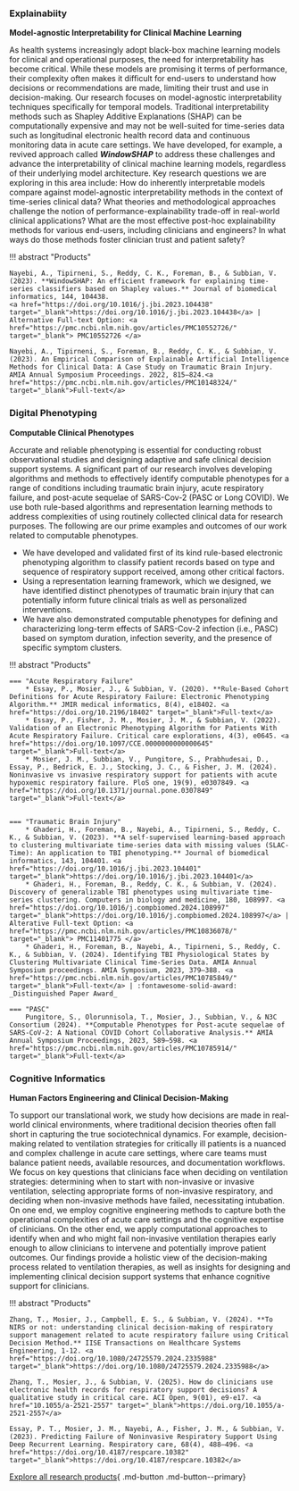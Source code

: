 ### Explainabiity

**Model-agnostic Interpretability for Clinical Machine Learning**

As health systems increasingly adopt black-box machine learning models for clinical and operational purposes, the need for interpretability has become critical. While these models are promising it terms of performance, their complexity often makes it difficult for end-users to understand how decisions or recommendations are made, limiting their trust and use in decision-making. Our research focuses on model-agnostic interpretability techniques specifically for temporal models. Traditional interpretability methods such as Shapley Additive Explanations (SHAP) can be computationally expensive and may not be well-suited for time-series data such as longitudinal electronic health record data and continuous monitoring data in acute care settings. We have developed, for example, a revived approach called ***WindowSHAP*** to address these challenges and advance the interpretability of clinical machine learning models, regardless of their underlying model architecture. Key research questions we are exploring in this area include: How do inherently interpretable models compare against model-agnostic interpretability methods in the context of time-series clinical data? What theories and methodological approaches challenge the notion of performance-explainability trade-off in real-world clinical applications? What are the most effective post-hoc explainability methods for various end-users, including clinicians and engineers? In what ways do those methods foster clinician trust and patient safety?

!!! abstract "Products"

    Nayebi, A., Tipirneni, S., Reddy, C. K., Foreman, B., & Subbian, V. (2023). **WindowSHAP: An efficient framework for explaining time-series classifiers based on Shapley values.** Journal of biomedical informatics, 144, 104438. 
    <a href="https://doi.org/10.1016/j.jbi.2023.104438" target="_blank">https://doi.org/10.1016/j.jbi.2023.104438</a> | Alternative Full-text Option: <a href="https://pmc.ncbi.nlm.nih.gov/articles/PMC10552726/" target="_blank"> PMC10552726 </a> 

    Nayebi, A., Tipirneni, S., Foreman, B., Reddy, C. K., & Subbian, V. (2023). An Empirical Comparison of Explainable Artificial Intelligence Methods for Clinical Data: A Case Study on Traumatic Brain Injury. AMIA Annual Symposium Proceedings. 2022, 815–824.<a href="https://pmc.ncbi.nlm.nih.gov/articles/PMC10148324/" target="_blank">Full-text</a>

### Digital Phenotyping

**Computable Clinical Phenotypes**

Accurate and reliable phenotyping is essential for conducting robust observational studies and designing adaptive and safe clinical decision support systems. A significant part of our research involves developing algorithms and methods to effectively identify computable phenotypes for a range of conditions including traumatic brain injury, acute respiratory failure, and post-acute sequelae of SARS-Cov-2 (PASC or Long COVID). We use both rule-based algorithms and representation learning methods to address complexities of using routinely collected clinical data for research purposes. The following are our prime examples and outcomes of our work related to computable phenotypes. 

* We have developed and validated first of its kind rule-based electronic phenotyping algorithm to classify patient records based on type and sequence of respiratory support received, among other critical factors. 
* Using a representation learning framework, which we designed, we have identified distinct phenotypes of traumatic brain injury that can potentially inform future clinical trials as well as personalized interventions. 
* We have also demonstrated computable phenotypes for defining and characterizing long-term effects of SARS-Cov-2 infection (i.e., PASC) based on symptom duration, infection severity, and the presence of specific symptom clusters. 

!!! abstract "Products"

    === "Acute Respiratory Failure"
        * Essay, P., Mosier, J., & Subbian, V. (2020). **Rule-Based Cohort Definitions for Acute Respiratory Failure: Electronic Phenotyping Algorithm.** JMIR medical informatics, 8(4), e18402. <a href="https://doi.org/10.2196/18402" target="_blank">Full-text</a>
        * Essay, P., Fisher, J. M., Mosier, J. M., & Subbian, V. (2022). Validation of an Electronic Phenotyping Algorithm for Patients With Acute Respiratory Failure. Critical care explorations, 4(3), e0645. <a href="https://doi.org/10.1097/CCE.0000000000000645" target="_blank">Full-text</a> 
        * Mosier, J. M., Subbian, V., Pungitore, S., Prabhudesai, D., Essay, P., Bedrick, E. J., Stocking, J. C., & Fisher, J. M. (2024). Noninvasive vs invasive respiratory support for patients with acute hypoxemic respiratory failure. PloS one, 19(9), e0307849. <a href="https://doi.org/10.1371/journal.pone.0307849" target="_blank">Full-text</a>
        

    === "Traumatic Brain Injury"
        * Ghaderi, H., Foreman, B., Nayebi, A., Tipirneni, S., Reddy, C. K., & Subbian, V. (2023). **A self-supervised learning-based approach to clustering multivariate time-series data with missing values (SLAC-Time): An application to TBI phenotyping.** Journal of biomedical informatics, 143, 104401. <a href="https://doi.org/10.1016/j.jbi.2023.104401" target="_blank">https://doi.org/10.1016/j.jbi.2023.104401</a>
        * Ghaderi, H., Foreman, B., Reddy, C. K., & Subbian, V. (2024). Discovery of generalizable TBI phenotypes using multivariate time-series clustering. Computers in biology and medicine, 180, 108997. <a href="https://doi.org/10.1016/j.compbiomed.2024.108997" target="_blank">https://doi.org/10.1016/j.compbiomed.2024.108997</a> | Alterative Full-text Option: <a href="https://pmc.ncbi.nlm.nih.gov/articles/PMC10836078/" target="_blank"> PMC11401775 </a>
        * Ghaderi, H., Foreman, B., Nayebi, A., Tipirneni, S., Reddy, C. K., & Subbian, V. (2024). Identifying TBI Physiological States by Clustering Multivariate Clinical Time-Series Data. AMIA Annual Symposium proceedings. AMIA Symposium, 2023, 379–388. <a href="https://pmc.ncbi.nlm.nih.gov/articles/PMC10785849/" target="_blank">Full-text</a> | :fontawesome-solid-award: _Distinguished Paper Award_

    === "PASC"
        Pungitore, S., Olorunnisola, T., Mosier, J., Subbian, V., & N3C Consortium (2024). **Computable Phenotypes for Post-acute sequelae of SARS-CoV-2: A National COVID Cohort Collaborative Analysis.** AMIA Annual Symposium Proceedings, 2023, 589–598. <a href="https://pmc.ncbi.nlm.nih.gov/articles/PMC10785914/" target="_blank">Full-text</a>

### Cognitive Informatics

**Human Factors Engineering and Clinical Decision-Making**

To support our translational work, we study how decisions are made in real-world clinical environments, where traditional decision theories often fall short in capturing the true sociotechnical dynamics. For example, decision-making related to ventilation strategies for critically ill patients is a nuanced and complex challenge in acute care settings, where care teams must balance patient needs, available resources, and documentation workflows. We focus on key questions that clinicians face when deciding on ventilation strategies: determining when to start with non-invasive or invasive ventilation, selecting appropriate forms of non-invasive respiratory, and deciding when non-invasive methods have failed, necessitating intubation. On one end, we employ cognitive engineering methods to capture both the operational complexities of acute care settings and the cognitive expertise of clinicians. On the other end, we apply computational approaches to identify when and who might fail non-invasive ventilation therapies early enough to allow clinicians to intervene and potentially improve patient outcomes. Our findings provide a holistic view of the decision-making process related to ventilation therapies, as well as insights for designing and implementing clinical decision support systems that enhance cognitive support for clinicians. 

!!! abstract "Products"

    Zhang, T., Mosier, J., Campbell, E. S., & Subbian, V. (2024). **To NIRS or not: understanding clinical decision-making of respiratory support management related to acute respiratory failure using Critical Decision Method.** IISE Transactions on Healthcare Systems Engineering, 1-12. <a href="https://doi.org/10.1080/24725579.2024.2335988" target="_blank">https://doi.org/10.1080/24725579.2024.2335988</a>

    Zhang, T., Mosier, J., & Subbian, V. (2025). How do clinicians use electronic health records for respiratory support decisions? A qualitative study in critical care. ACI Open, 9(01), e9-e17. <a href="10.1055/a-2521-2557" target="_blank">https://doi.org/10.1055/a-2521-2557</a>

    Essay, P. T., Mosier, J. M., Nayebi, A., Fisher, J. M., & Subbian, V. (2023). Predicting Failure of Noninvasive Respiratory Support Using Deep Recurrent Learning. Respiratory care, 68(4), 488–496. <a href="https://doi.org/10.4187/respcare.10382" target="_blank">https://doi.org/10.4187/respcare.10382</a>

[Explore all research products](products.md){ .md-button .md-button--primary}
